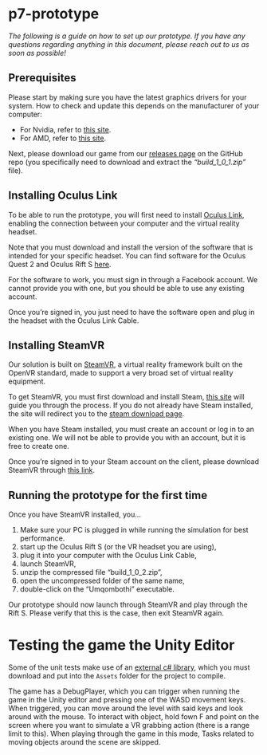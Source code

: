 # p7-prototype
*The following is a guide on how to set up our prototype. If you have any questions regarding anything in this document, please reach out to us as soon as possible!*

## Prerequisites

Please start by making sure you have the latest graphics drivers for your system. How to check and update this depends on the manufacturer of your computer:

- For Nvidia, refer to [this site](https://www.nvidia.com/en-in/drivers/nvidia-update/).
- For AMD, refer to [this site](https://www.amd.com/en/support).

Next, please download our game from our [releases page](https://github.com/turtle-masters/p7-prototype/releases) on the GitHub repo (you specifically need to download and extract the *“build\_1\_0\_1.zip”* file).

## Installing Oculus Link

To be able to run the prototype, you will first need to install [Oculus Link](https://www.oculus.com/setup/), enabling the connection between your computer and the virtual reality headset.

Note that you must download and install the version of the software that is intended for your specific headset. You can find software for the Oculus Quest 2 and Oculus Rift S [here](https://www.oculus.com/setup/).

For the software to work, you must sign in through a Facebook account. We cannot provide you with one, but you should be able to use any existing account.

Once you’re signed in, you just need to have the software open and plug in the headset with the Oculus Link Cable.

## Installing SteamVR

Our solution is built on [SteamVR](https://www.steamvr.com/en/), a virtual reality framework built on the OpenVR standard, made to support a very broad set of virtual reality equipment.

To get SteamVR, you must first download and install Steam, [this site](https://www.steamvr.com/en/) will guide you through the process. If you do not already have Steam installed, the site will redirect you to the [steam download page](https://store.steampowered.com/about/).

When you have Steam installed, you must create an account or log in to an existing one. We will not be able to provide you with an account, but it is free to create one.

Once you’re signed in to your Steam account on the client, please download SteamVR through [this link](https://www.steamvr.com/en/).

## Running the prototype for the first time

Once you have SteamVR installed, you...

1. Make sure your PC is plugged in while running the simulation for best performance.
1. start up the Oculus Rift S (or the VR headset you are using),
1. plug it into your computer with the Oculus Link Cable,
1. launch SteamVR,
1. unzip the compressed file “build\_1\_0\_2.zip”,
1. open the uncompressed folder of the same name,
1. double-click on the “Umqombothi” executable.

Our prototype should now launch through SteamVR and play through the Rift S. Please verify that this is the case, then exit SteamVR again.

# Testing the game the Unity Editor
Some of the unit tests make use of an [external c# library](https://drive.google.com/file/d/1dNN436832phPiDvM_Iat0k2AhkWbgTdm/view?usp=sharing), which you must download and put into the `Assets` folder for the project to compile.

The game has a DebugPlayer, which you can trigger when running the game in the Unity editor and pressing one of the WASD movement keys. When triggered, you can move around the level with said keys and look around with the mouse. To interact with object, hold fown F and point on the screen where you want to simulate a VR grabbing action (there is a range limit to this). When playing through the game in this mode, Tasks related to moving objects around the scene are skipped.
